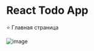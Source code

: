 # React Todo App

⭐ Главная страница

![image](https://github.com/aBratashin/React-Todo/assets/114103713/90deb19d-6512-40b0-ac30-cebf015473f2)
